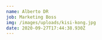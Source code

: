 ```yaml
---
name: Alberto DR
job: Marketing Boss
img: /images/uploads/kisi-kong.jpg
date: 2020-09-27T17:44:38.930Z
---
```

